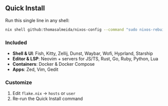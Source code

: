 ## Quick Install

Run this single line in any shell:

```bash
nix shell github:thomasalmeida/nixos-config --command "sudo nixos-rebuild switch --flake .#default && home-manager switch --flake .#tom"
```

### Included

- **Shell & UI**: Fish, Kitty, Zellij, Dunst, Waybar, Wofi, Hyprland, Starship
- **Editor & LSP**: Neovim + servers for JS/TS, Rust, Go, Ruby, Python, Lua
- **Containers**: Docker & Docker Compose
- **Apps**: Zed, Vim, Gedit

### Customize

1. Edit `flake.nix` → `hosts` or `user`
2. Re-run the Quick Install command
